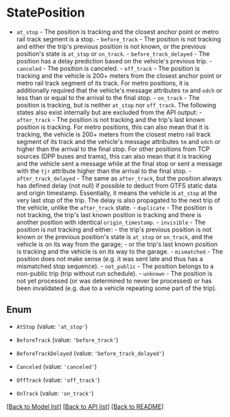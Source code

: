 # StatePosition

- `at_stop` - The position is tracking and the closest anchor point or metro rail track segment is a stop. - `before_track` - The position is not tracking and either the trip\'s previous position is not known, or the previous position\'s state is `at_stop` or `on_track`. - `before_track_delayed` - The position has a delay prediction based on the vehicle\'s previous trip. - `canceled` - The position is canceled. - `off_track` - The position is tracking and the vehicle is 200+ meters from the closest anchor point or metro rail track segment of its track. For metro positions, it is additionally required that the vehicle\'s message attributes `tm` and `odch` or less than or equal to the arrival to the final stop. - `on_track` - The position is tracking, but is neither `at_stop` nor `off_track`.  The following states also exist internally but are excluded from the API output: - `after_track` - The position is not tracking and the trip\'s last known position is tracking. For metro positions, this can also mean that it is tracking, the vehicle is 200+ meters from the closest metro rail track segment of its track and the vehicle\'s message attributes `tm` and `odch` or higher than the arrival to the final stop. For other positions from TCP sources (DPP buses and trams), this can also mean that it is tracking and the vehicle sent a message while at the final stop or sent a message with the `tjr` attribute higher than the arrival to the final stop. - `after_track_delayed` - The same as `after_track`, but the position always has defined delay (not null) if possible to deduct from GTFS static data and origin timestamp. Essentially, it means the vehicle is `at_stop` at the very last stop of the trip. The delay is also propagated to the next trip of the vehicle, unlike the `after_track` state. - `duplicate` - The position is not tracking, the trip\'s last known position is tracking and there is another position with identical `origin_timestamp`. - `invisible` - The position is not tracking and either:     - the trip\'s previous position is not known or the previous position\'s state is `at_stop` or `on_track`, and the vehicle is on its way from the garage;     - or the trip\'s last known position is tracking and the vehicle is on its way to the garage. - `mismatched` - The position does not make sense (e.g. it was sent late and thus has a mismatched stop sequence). - `not_public` - The position belongs to a non-public trip (trip without run schedule). - `unknown` - The position is not yet processed (or was determined to never be processed) or has been invalidated (e.g. due to a vehicle repeating some part of the trip). 

## Enum

* `AtStop` (value: `'at_stop'`)

* `BeforeTrack` (value: `'before_track'`)

* `BeforeTrackDelayed` (value: `'before_track_delayed'`)

* `Canceled` (value: `'canceled'`)

* `OffTrack` (value: `'off_track'`)

* `OnTrack` (value: `'on_track'`)

[[Back to Model list]](../README.md#documentation-for-models) [[Back to API list]](../README.md#documentation-for-api-endpoints) [[Back to README]](../README.md)
